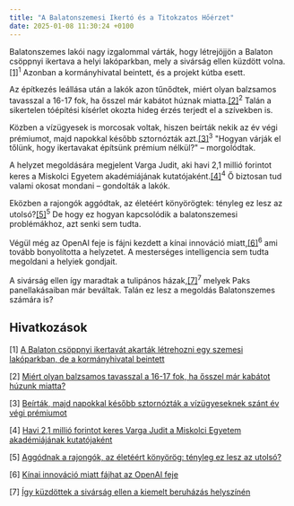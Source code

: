 ```yaml
---
title: "A Balatonszemesi Ikertó és a Titokzatos Hőérzet"
date: 2025-01-08 11:30:24 +0100
---
```


Balatonszemes lakói nagy izgalommal várták, hogy létrejöjjön a Balaton csöppnyi ikertava a helyi lakóparkban, mely a sivárság ellen küzdött volna.<a href="https://telex.hu/belfold/2025/01/08/balatonszemes-vadrozsa-kemping-beepites-lakotelep-udulo-huszar-viktor">[1]</a><sup>1</sup> Azonban a kormányhivatal beintett, és a projekt kútba esett.

Az építkezés leállása után a lakók azon tűnődtek, miért olyan balzsamos tavasszal a 16-17 fok, ha ősszel már kabátot húznak miatta.<a href="https://telex.hu/eszkombajn/2024/12/20/idojaras-tavasz-osz-homerseklet-hideg-meleg-erzekeles">[2]</a><sup>2</sup> Talán a sikertelen tóépítési kísérlet okozta hideg érzés terjedt el a szívekben is.

Közben a vízügyesek is morcosak voltak, hiszen beírták nekik az év végi prémiumot, majd napokkal később sztornózták azt.<a href="https://telex.hu/belfold/2025/01/08/beirtak-majd-varatlanul-sztornoztak-a-vizugyeseknek-szant-ev-vegi-premiumot">[3]</a><sup>3</sup> "Hogyan várják el tőlünk, hogy ikertavakat építsünk prémium nélkül?" – morgolódtak.

A helyzet megoldására megjelent Varga Judit, aki havi 2,1 millió forintot keres a Miskolci Egyetem akadémiájának kutatójaként.<a href="https://telex.hu/belfold/2025/01/07/varga-judit-fizetese-2-1-millio-forint-miskolci-egyetem-akademiaja-magyar-narancs-tasz-adatkeres">[4]</a><sup>4</sup> Ő biztosan tud valami okosat mondani – gondolták a lakók.

Eközben a rajongók aggódtak, az életéért könyörögtek: tényleg ez lesz az utolsó?<a href="https://telex.hu/video/2021/07/19/clickbait-hirado-aggodnak-rajongok-utolso">[5]</a><sup>5</sup> De hogy ez hogyan kapcsolódik a balatonszemesi problémákhoz, azt senki sem tudta.

Végül még az OpenAI feje is fájni kezdett a kínai innováció miatt,<a href="https://hold.hu/holdblog/kinai-innovacio-miatt-fajhat-az-openai-feje/?utm_source=telex&utm_medium=holdbox_direct&utm_campaign=alwayson">[6]</a><sup>6</sup> ami tovább bonyolította a helyzetet. A mesterséges intelligencia sem tudta megoldani a helyiek gondjait.

A sivárság ellen így maradtak a tulipános házak,<a href="https://www.zenga.hu/hello-otthon/a-tulipanos-hazak-paks-panellakasai-cm5aoptani3bp07w87wl30ju6?utm_source=telex&utm_medium=doboz&utm_campaign=content&utm_content=paks">[7]</a><sup>7</sup> melyek Paks panellakásaiban már beváltak. Talán ez lesz a megoldás Balatonszemes számára is?

## Hivatkozások

[1] <a href="https://telex.hu/belfold/2025/01/08/balatonszemes-vadrozsa-kemping-beepites-lakotelep-udulo-huszar-viktor">A Balaton csöppnyi ikertavát akarták létrehozni egy szemesi lakóparkban, de a kormányhivatal beintett</a>

[2] <a href="https://telex.hu/eszkombajn/2024/12/20/idojaras-tavasz-osz-homerseklet-hideg-meleg-erzekeles">Miért olyan balzsamos tavasszal a 16-17 fok, ha ősszel már kabátot húzunk miatta?</a>

[3] <a href="https://telex.hu/belfold/2025/01/08/beirtak-majd-varatlanul-sztornoztak-a-vizugyeseknek-szant-ev-vegi-premiumot">Beírták, majd napokkal később sztornózták a vízügyeseknek szánt év végi prémiumot</a>

[4] <a href="https://telex.hu/belfold/2025/01/07/varga-judit-fizetese-2-1-millio-forint-miskolci-egyetem-akademiaja-magyar-narancs-tasz-adatkeres">Havi 2,1 millió forintot keres Varga Judit a Miskolci Egyetem akadémiájának kutatójaként</a>

[5] <a href="https://telex.hu/video/2021/07/19/clickbait-hirado-aggodnak-rajongok-utolso">Aggódnak a rajongók, az életéért könyörög: tényleg ez lesz az utolsó?</a>

[6] <a href="https://hold.hu/holdblog/kinai-innovacio-miatt-fajhat-az-openai-feje/?utm_source=telex&utm_medium=holdbox_direct&utm_campaign=alwayson">Kínai innováció miatt fájhat az OpenAI feje</a>

[7] <a href="https://www.zenga.hu/hello-otthon/a-tulipanos-hazak-paks-panellakasai-cm5aoptani3bp07w87wl30ju6?utm_source=telex&utm_medium=doboz&utm_campaign=content&utm_content=paks">Így küzdöttek a sivárság ellen a kiemelt beruházás helyszínén</a>
